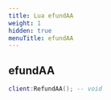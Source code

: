```yaml
---
title: Lua efundAA
weight: 1
hidden: true
menuTitle: efundAA
---
```

## efundAA
```lua
client:RefundAA(); -- void
```